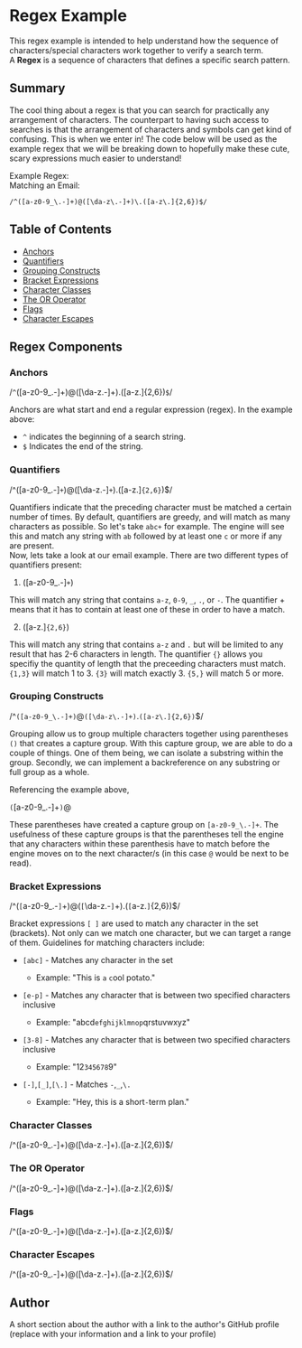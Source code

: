 # Regex Example
This regex example is intended to help understand how the sequence of characters/special characters work together to verify a search term.<br /> 
A <b>Regex</b> is a sequence of characters that defines a specific search pattern.


## Summary
The cool thing about a regex is that you can search for practically any arrangement of characters. The counterpart to having such access to searches is that the arrangement of characters and symbols can get kind of confusing. This is when we enter in! The code below will be used as the example regex that we will be breaking down to hopefully make these cute, scary expressions much easier to understand!

Example Regex:<br />
Matching an Email:<br/>

`/^([a-z0-9_\.-]+)@([\da-z\.-]+)\.([a-z\.]{2,6})$/`

## Table of Contents

- [Anchors](#anchors)
- [Quantifiers](#quantifiers)
- [Grouping Constructs](#grouping-constructs)
- [Bracket Expressions](#bracket-expressions)
- [Character Classes](#character-classes)
- [The OR Operator](#the-or-operator)
- [Flags](#flags)
- [Character Escapes](#character-escapes)

## Regex Components

### Anchors
/`^`([a-z0-9_\.-]+)@([\da-z\.-]+)\.([a-z\.]{2,6})`$`/ <br/>

Anchors are what start and end a regular expression (regex). In the example above:
- `^` indicates the beginning of a search string. <br/>
- `$` Indicates the end of the string.


### Quantifiers
/^([a-z0-9_\.-]`+`)@([\da-z\.-]`+`)\.([a-z\.]`{2,6}`)$/

Quantifiers indicate that the preceding character must be matched a certain number of times. By default, quantifiers are greedy, and will match as many characters as possible. So let's take `abc+` for example. The engine will see this and match any string with `ab` followed by at least one `c` or more if any are present.<br/>
Now, lets take a look at our email example. There are two different types of quantifiers present: 

1) ([a-z0-9_\.-]`+`) <br/>

This will match any string that contains `a-z`, `0-9`, `_`, `.`, or `-`. The quantifier + means that it has to contain at least one of these in order to have a match.

2) ([a-z\.]`{2,6}`)

This will match any string that contains `a-z` and `.` but will be limited to any result that has 2-6 characters in length. The quantifier `{}` allows you specifiy the quantity of length that the preceeding characters must match. `{1,3}` will match 1 to 3. `{3}` will match exactly 3. `{5,}` will match 5 or more.

### Grouping Constructs
/^`([a-z0-9_\.-]+)`@`([\da-z\.-]+)`\.`([a-z\.]{2,6})`$/

Grouping allow us to group multiple characters together using parentheses `()` that creates a capture group. With this capture group, we are able to do a couple of things. One of them being, we can isolate a substring within the group. Secondly, we can implement a backreference on any substring or  full group as a whole.

Referencing the example above,<br/>

`(`[a-z0-9_\.-]+`)`@<br>

These parentheses have created a capture group on `[a-z0-9_\.-]+`. The usefulness of these capture groups is that the parentheses tell the engine that any characters within these parenthesis have to match before the engine moves on to the next character/s (in this case `@` would be next to be read).

### Bracket Expressions
/^(`[`a-z0-9_\.-`]`+)@(`[`\da-z\.-`]`+)\.(`[`a-z\.`]`{2,6})$/

Bracket expressions `[ ]` are used to match any character in the set (brackets). Not only can we match one character, but we can target a range of them. 
Guidelines for matching characters include: <br>

-   `[abc]` - Matches any character in the set<br>

    -   Example: "This is `a` `c`ool pot`a`to."
-   `[e-p]` - Matches any character that is between two specified characters inclusive<br/>

    -   Example: "abcd`efghijklmnop`qrstuvwxyz"
-   `[3-8]` - Matches any character that is between two specified characters inclusive<br>

    -   Example: "12`345678`9"
-   `[-]`,`[_]`,`[\.]` - Matches `-`,`_`,`\.`<br>

    -   Example: "Hey, this is a short`-`term plan."



### Character Classes
/^([a-z0-9_\.-]+)@([\da-z\.-]+)\.([a-z\.]{2,6})$/


### The OR Operator
/^([a-z0-9_\.-]+)@([\da-z\.-]+)\.([a-z\.]{2,6})$/


### Flags
/^([a-z0-9_\.-]+)@([\da-z\.-]+)\.([a-z\.]{2,6})$/


### Character Escapes
/^([a-z0-9_\.-]+)@([\da-z\.-]+)\.([a-z\.]{2,6})$/



## Author

A short section about the author with a link to the author's GitHub profile (replace with your information and a link to your profile)
